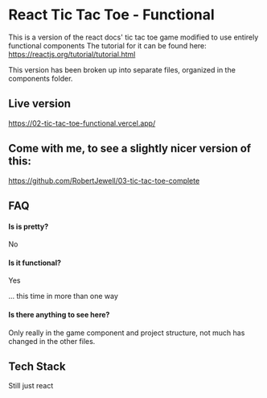 # React Tic Tac Toe - Functional

This is a version of the react docs' tic tac toe game modified to use entirely functional components
The tutorial for it can be found here: https://reactjs.org/tutorial/tutorial.html

This version has been broken up into separate files, organized in the components folder.

## Live version

https://02-tic-tac-toe-functional.vercel.app/

## Come with me, to see a slightly nicer version of this:

https://github.com/RobertJewell/03-tic-tac-toe-complete

## FAQ

#### Is is pretty?

No

#### Is it functional?

Yes

... this time in more than one way

#### Is there anything to see here?

Only really in the game component and project structure, not much has changed in the other files.

## Tech Stack

Still just react
